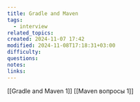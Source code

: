 ```yaml
---
title: Gradle and Maven
tags:
  - interview
related_topics: 
created: 2024-11-07 17:42
modified: 2024-11-08T17:18:31+03:00
difficulty: 
questions: 
notes: 
links: 
---
```


[[Gradle and Maven 1]]
[[Maven вопросы 1]]